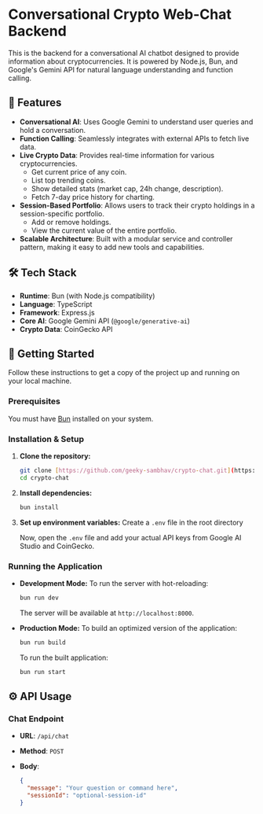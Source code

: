 # Conversational Crypto Web-Chat Backend

This is the backend for a conversational AI chatbot designed to provide information about cryptocurrencies. It is powered by Node.js, Bun, and Google's Gemini API for natural language understanding and function calling.

## 🌟 Features

- **Conversational AI**: Uses Google Gemini to understand user queries and hold a conversation.
- **Function Calling**: Seamlessly integrates with external APIs to fetch live data.
- **Live Crypto Data**: Provides real-time information for various cryptocurrencies.
  - Get current price of any coin.
  - List top trending coins.
  - Show detailed stats (market cap, 24h change, description).
  - Fetch 7-day price history for charting.
- **Session-Based Portfolio**: Allows users to track their crypto holdings in a session-specific portfolio.
  - Add or remove holdings.
  - View the current value of the entire portfolio.
- **Scalable Architecture**: Built with a modular service and controller pattern, making it easy to add new tools and capabilities.

## 🛠️ Tech Stack

- **Runtime**: Bun (with Node.js compatibility)
- **Language**: TypeScript
- **Framework**: Express.js
- **Core AI**: Google Gemini API (`@google/generative-ai`)
- **Crypto Data**: CoinGecko API

## 🚀 Getting Started

Follow these instructions to get a copy of the project up and running on your local machine.

### Prerequisites

You must have [Bun](https://bun.sh/) installed on your system.

### Installation & Setup

1.  **Clone the repository:**
    ```bash
    git clone [https://github.com/geeky-sambhav/crypto-chat.git](https://github.com/geeky-sambhav/crypto-chat.git)
    cd crypto-chat
    ```

2.  **Install dependencies:**
    ```bash
    bun install
    ```

3.  **Set up environment variables:**
    Create a `.env` file in the root directory
    

    Now, open the `.env` file and add your actual API keys from Google AI Studio and CoinGecko.

### Running the Application

-   **Development Mode:**
    To run the server with hot-reloading:
    ```bash
    bun run dev
    ```
    The server will be available at `http://localhost:8000`.

-   **Production Mode:**
    To build an optimized version of the application:
    ```bash
    bun run build
    ```
    To run the built application:
    ```bash
    bun run start
    ```

## ⚙️ API Usage

### Chat Endpoint

- **URL**: `/api/chat`
- **Method**: `POST`
- **Body**:

  ```json
  {
    "message": "Your question or command here",
    "sessionId": "optional-session-id"
  }
